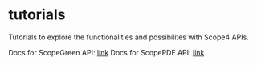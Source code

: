 # tutorials
Tutorials to explore the functionalities and possibilites with Scope4 APIs.

Docs for ScopeGreen API: [link](https://scopegreen-main-1a948ab.d2.zuplo.dev/docs/routes/getting_started)
Docs for ScopePDF API: [link](https://scopegreen-main-1a948ab.d2.zuplo.dev/docs/routes/scope4_beta_apis)
